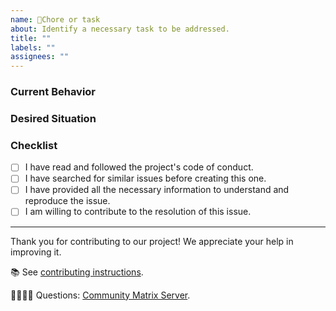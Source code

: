 ```yaml
---
name: 🧹Chore or task
about: Identify a necessary task to be addressed.
title: ""
labels: ""
assignees: ""
---
```


### Current Behavior

<!-- A brief description of what the current circumstance is. -->

### Desired Situation

<!-- A brief description of the necessary action to take. -->

### Checklist

-   [ ] I have read and followed the project's code of conduct.
-   [ ] I have searched for similar issues before creating this one.
-   [ ] I have provided all the necessary information to understand and reproduce the issue.
-   [ ] I am willing to contribute to the resolution of this issue.

---

Thank you for contributing to our project! We appreciate your help in improving it.

📚 See [contributing instructions](https://github.com/sugarlabs/musicblocks-v4/blob/develop/docs/DEV.md).

🙋🏾🙋🏼 Questions: [Community Matrix Server](https://matrix.to/#/#musicblocksdev:matrix.org).
